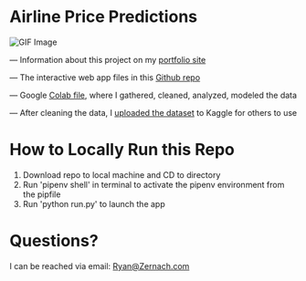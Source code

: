 # Airline Price Predictions

![GIF Image](https://ryan.zernach.com/wp-content/uploads/Airline_Price_Predictor_made_with_giphy.gif)

— Information about this project on my [portfolio site](https://ryan.zernach.com/portfolio/airline-price-predictor-how-are-flight-prices-calculated/)

— The interactive web app files in this [Github repo](https://github.com/Zernach/Airline-Price-Predictions)

— Google [Colab file](https://colab.research.google.com/drive/1s3SJs2dpnH2LQvR9S3JNH2C-yD1na_4R?usp=sharing), where I gathered, cleaned, analyzed, modeled the data

— After cleaning the data, I [uploaded the dataset](https://www.kaggle.com/zernach/2018-airplane-flights) to Kaggle for others to use


# How to Locally Run this Repo
1. Download repo to local machine and CD to directory
2. Run 'pipenv shell' in terminal to activate the pipenv environment from the pipfile
3. Run 'python run.py' to launch the app

# Questions?
I can be reached via email: [Ryan@Zernach.com](mailto:Ryan@Zernach.com)